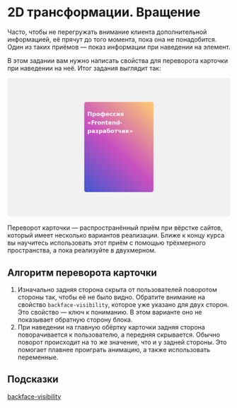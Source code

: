 # 2D трансформации. Вращение

Часто, чтобы не перегружать внимание клиента дополнительной информацией, её прячут до того момента, пока она не понадобится. Один из таких приёмов — показ информации при наведении на элемент.

В этом задании вам нужно написать свойства для переворота карточки при наведении на неё. Итог задания выглядит так:

![](./assets/2.gif)

Переворот карточки — распространённый приём при вёрстке сайтов, который имеет несколько вариантов реализации. Ближе к концу курса вы научитесь использовать этот приём с помощью трёхмерного пространства, а пока реализуйте в двухмерном.

## Алгоритм переворота карточки

1. Изначально задняя сторона скрыта от пользователей поворотом стороны так, чтобы её не было видно. Обратите внимание на свойство `backface-visibility`, которое уже указано для двух сторон. Это свойство — ключ к пониманию. В этом варианте оно не показывает обратную сторону блока.
2. При наведении на главную обёртку карточки задняя сторона поворачивается к пользователю, а передняя скрывается. Обычно поворот происходит на то же значение, что и у задней стороны. Это помогает плавнее проиграть анимацию, а также использовать переменные.

## Подсказки

[backface-visibility](https://developer.mozilla.org/en-US/docs/Web/CSS/backface-visibility)